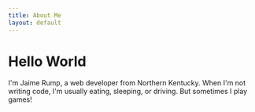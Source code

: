 ```yaml
---
title: About Me
layout: default
---
```


# Hello World

I'm Jaime Rump, a web developer from Northern Kentucky. When I'm not writing 
code, I'm usually eating, sleeping, or driving. But sometimes I play games!